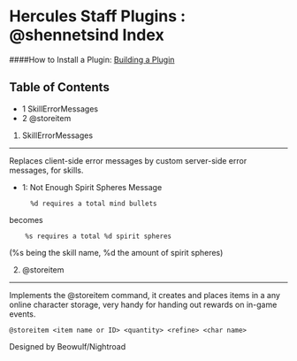Hercules Staff Plugins : @shennetsind Index
============
####How to Install a Plugin: [Building a Plugin](http://hercules.ws/wiki/HPM#Building_a_plugin)

Table of Contents
---------
* 1 SkillErrorMessages
* 2 @storeitem

1. SkillErrorMessages
---------
Replaces client-side error messages by custom server-side error messages, for skills.

* 1: Not Enough Spirit Spheres Message

        %d requires a total mind bullets
becomes

        %s requires a total %d spirit spheres
(%s being the skill name, %d the amount of spirit spheres)

2. @storeitem
---------
Implements the @storeitem command, it creates and places items in a any online character storage, very handy for handing out rewards on in-game events.

    @storeitem <item name or ID> <quantity> <refine> <char name>

Designed by Beowulf/Nightroad
